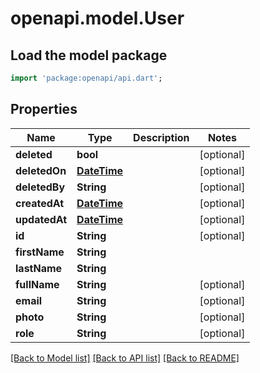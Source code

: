 # openapi.model.User

## Load the model package
```dart
import 'package:openapi/api.dart';
```

## Properties
Name | Type | Description | Notes
------------ | ------------- | ------------- | -------------
**deleted** | **bool** |  | [optional] 
**deletedOn** | [**DateTime**](DateTime.md) |  | [optional] 
**deletedBy** | **String** |  | [optional] 
**createdAt** | [**DateTime**](DateTime.md) |  | [optional] 
**updatedAt** | [**DateTime**](DateTime.md) |  | [optional] 
**id** | **String** |  | [optional] 
**firstName** | **String** |  | 
**lastName** | **String** |  | 
**fullName** | **String** |  | [optional] 
**email** | **String** |  | [optional] 
**photo** | **String** |  | [optional] 
**role** | **String** |  | [optional] 

[[Back to Model list]](../README.md#documentation-for-models) [[Back to API list]](../README.md#documentation-for-api-endpoints) [[Back to README]](../README.md)


